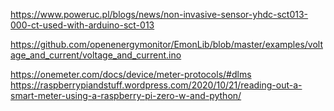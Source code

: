 https://www.poweruc.pl/blogs/news/non-invasive-sensor-yhdc-sct013-000-ct-used-with-arduino-sct-013

https://github.com/openenergymonitor/EmonLib/blob/master/examples/voltage_and_current/voltage_and_current.ino

https://onemeter.com/docs/device/meter-protocols/#dlms
https://raspberrypiandstuff.wordpress.com/2020/10/21/reading-out-a-smart-meter-using-a-raspberry-pi-zero-w-and-python/